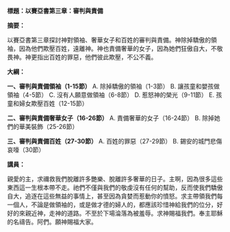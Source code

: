 **標題：以賽亞書第三章：審判與責備**

**摘要：**

以賽亞書第三章探討神對領袖、奢華女子和百姓的審判與責備。神除掉驕傲的領袖，因為他們欺壓百姓，遠離神。神也責備奢華的女子，因為她們狂傲自大，不敬畏神。神更指出百姓的罪惡，他們彼此欺壓，不公不義。

**大綱：**

**一、審判與責備領袖（1-15節）**
    A. 除掉驕傲的領袖（1-3節）
    B. 讓孩童和嬰孩做領袖（4-5節）
    C. 沒有人願意做領袖（6-8節）
    D. 惹怒神的榮光（9-11節）
    E. 孩童和婦女欺壓百姓（12-15節）

**二、審判與責備奢華女子（16-26節）**
    A. 責備奢華的女子（16-24節）
    B. 除掉她們的華美裝飾（25-26節）

**三、審判與責備百姓（27-30節）**
    A. 百姓的罪惡（27-29節）
    B. 錫安的城門悲傷哀嚎（30節）

**講員：**

親愛的主，求禰救我們脫離許多艷樂、脫離許多奢華的日子。主啊，因為很多這些東西這一生根本帶不走。祂們不僅與我們的敬虔沒有任何的幫助，反而使我們驕傲自大，追逐在這些無益的事情上，甚至因為貪婪而惹動你的憤怒。求主帶領我們每一個人，不論是做領袖的，或是做才德的婦人的，都應該珍惜神給我們的位分，好好的來親近神，走神的道路。不至於下場淪落為被羞辱。求神賜福我們。奉主耶穌的名禱告。阿們。願神賜福大家。